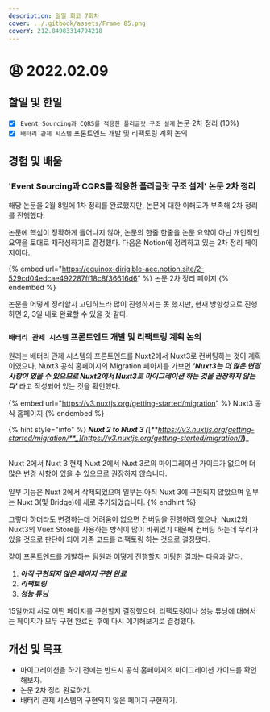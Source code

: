 ```yaml
---
description: 일일 회고 7회차
cover: ../.gitbook/assets/Frame 85.png
coverY: 212.84983314794218
---
```


# 😩 2022.02.09

## 할일 및 한일

* [x] `Event Sourcing과 CQRS를 적용한 폴리글랏 구조 설계` 논문 2차 정리 (10%)
* [x] `배터리 관제 시스템` 프론트엔드 개발 및 리팩토링 계획 논의

## 경험 및 배움

### 'Event Sourcing과 CQRS를 적용한 폴리글랏 구조 설계' 논문 2차 정리

해당 논문을 2월 8일에 1차 정리를 완료했지만, 논문에 대한 이해도가 부족해 2차 정리를 진행했다.

논문에 핵심이 정확하게 들어나지 않아, 논문의 한줄 한줄을 논문 요약이 아닌 개인적인 요약을 토대로 재작성하기로 결정했다. 다음은 Notion에 정리하고 있는 2차 정리 페이지이다.



{% embed url="https://equinox-dirigible-aec.notion.site/2-529cd04edcae492287ff18c8f36616d6" %}
논문 2차 정리 페이지
{% endembed %}



논문을 어떻게 정리할지 고민하느라 많이 진행하지는 못 했지만, 현재 방향성으로 진행하면 2, 3일 내로 완료할 수 있을 것 같다.



### `배터리 관제 시스템` 프론트엔드 개발 및 리팩토링 계획 논의

원래는 배터리 관제 시스템의  프론트엔드를 Nuxt2에서 Nuxt3로 컨버팅하는 것이 계획이였으나, Nuxt3 공식 홈페이지의 Migration 페이지를 가보면 _**'Nuxt3는 더 많은 변경사항이 있을 수 있으므로 Nuxt2에서 Nuxt3로 마이그레이션 하는 것을 권장하지 않는다'**_ 라고 작성되어 있는 것을 확인했다.



{% embed url="https://v3.nuxtjs.org/getting-started/migration" %}
Nuxt3 공식 홈페이지
{% endembed %}



{% hint style="info" %}
_**Nuxt 2 to Nuxt 3 (**_[_**https://v3.nuxtjs.org/getting-started/migration/**_](https://v3.nuxtjs.org/getting-started/migration/)_**)**_

\
Nuxt 2에서 Nuxt 3 현재 Nuxt 2에서 Nuxt 3로의 마이그레이션 가이드가 없으며 더 많은 변경 사항이 있을 수 있으므로 권장하지 않습니다.\
\
일부 기능은 Nuxt 2에서 삭제되었으며 일부는 아직 Nuxt 3에 구현되지 않았으며 일부는 Nuxt 3(및 Bridge)에 새로 추가되었습니다.
{% endhint %}



그렇다 하더라도 변경하는데 어려움이 없으면 컨버팅을 진행하려 했으나, Nuxt2와 Nuxt3의 Vuex Store를 사용하는 방식이 많이 바뀌었기 때문에 컨버팅 하는데 무리가 있을 것으로 판단이 되어 기존 코드를 리팩토링 하는 것으로 결정됐다.



같이 프론트엔드를 개발하는 팀원과 어떻게 진행할지 미팅한 결과는 다음과 같다.

1. _**아직 구현되지 않은 페이지 구현 완료**_
2. _**리팩토링**_
3. _**성능 튜닝**_

15일까지 서로 어떤 페이지를 구현할지 결정했으며, 리팩토링이나 성능 튜닝에 대해서는 페이지가 모두 구현 완료된 후에 다시 얘기해보기로 결정했다.



## 개선 및 목표

* 마이그레이션을 하기 전에는 반드시 공식 홈페이지의 마이그레이션 가이드를 확인해보자.
* 논문 2차 정리 완료하기.
* 배터리 관제 시스템의 구현되지 않은 페이지 구현하기.

